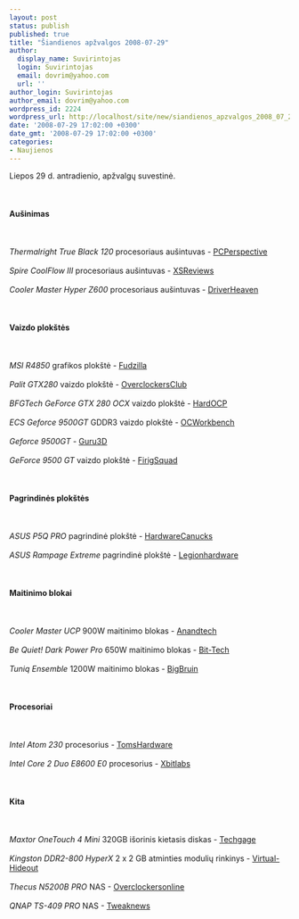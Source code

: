 ```yaml
---
layout: post
status: publish
published: true
title: "Šiandienos apžvalgos 2008-07-29"
author:
  display_name: Suvirintojas
  login: Suvirintojas
  email: dovrim@yahoo.com
  url: ''
author_login: Suvirintojas
author_email: dovrim@yahoo.com
wordpress_id: 2224
wordpress_url: http://localhost/site/new/siandienos_apzvalgos_2008_07_29/
date: '2008-07-29 17:02:00 +0300'
date_gmt: '2008-07-29 17:02:00 +0300'
categories:
- Naujienos
---
```

<p>Liepos 29 d. antradienio, apžvalgų suvestinė.<br />
<br><br />
<br><b>Aušinimas</b><br />
<br><br />
<br><i>Thermalright True Black 120</i> procesoriaus aušintuvas - <a class="ns" href="http://www.pcper.com/article.php?aid=593">PCPerspective</a><br />
<br><i>Spire CoolFlow III</i> procesoriaus aušintuvas - <a class="ns" href="http://www.xsreviews.co.uk/reviews/cpu-coolers/spire-coolflow-iii/">XSReviews</a><br />
<br><i>Cooler Master Hyper Z600</i> procesoriaus aušintuvas - <a class="ns" href="http://www.driverheaven.net/reviews.php?reviewid=596">DriverHeaven</a><br />
<br><br />
<br><b>Vaizdo plokštės</b><br />
<br><br />
<br><i>MSI R4850</i> grafikos plokštė - <a class="ns" href="http://www.fudzilla.com/index.php?option=com_content&task=view&id=8634&Itemid=1">Fudzilla</a><br />
<br><i>Palit GTX280</i> vaizdo plokštė - <a class="ns" href="http://www.overclockersclub.com/reviews/palit_gtx280/">OverclockersClub</a><br />
<br><i>BFGTech GeForce GTX 280 OCX</i> vaizdo plokštė - <a class="ns" href="http://enthusiast.hardocp.com/article.html?art=MTUzNCwxLCxoZW50aHVzaWFzdA==">HardOCP</a><br />
<br><i>ECS Geforce 9500GT</i> GDDR3 vaizdo plokštė - <a class="ns" href="http://my.ocworkbench.com/2008/ecs/GeForce_9500GT/g1.htm">OCWorkbench</a><br />
<br><i>Geforce 9500GT</i> - <a class="ns" href="http://guru3d.com/article/geforce-9500-gt-review/">Guru3D</a><br />
<br><i>GeForce 9500 GT</i> vaizdo plokštė - <a class="ns" href="http://firingsquad.com/hardware/nvidia_geforce_9500_gt_performance/">FirigSquad</a><br />
<br><br />
<br><b>Pagrindinės plokštės</b><br />
<br><br />
<br><i>ASUS P5Q PRO</i> pagrindinė plokštė - <a class="ns" href="http://www.hardwarecanucks.com/forum/hardware-canucks-reviews/8783-asus-p5q-pro-p45-motherboard-review.html">HardwareCanucks</a><br />
<br><i>ASUS Rampage Extreme</i> pagrindinė plokštė - <a class="ns" href="http://www.legionhardware.com/document.php?id=763">Legionhardware</a><br />
<br><br />
<br><b>Maitinimo blokai</b><br />
<br><br />
<br><i>Cooler Master UCP</i> 900W maitinimo blokas - <a class="ns" href="http://www.anandtech.com/casecoolingpsus/showdoc.aspx?i=3364">Anandtech</a><br />
<br><i>Be Quiet! Dark Power Pro</i> 650W maitinimo blokas - <a class="ns" href="http://www.bit-tech.net/hardware/2008/07/29/be-quiet-dark-power-pro-650w/1">Bit-Tech</a><br />
<br><i>Tuniq Ensemble</i> 1200W maitinimo blokas - <a class="ns" href="http://www.bigbruin.com/2008/tuniqensemble_1">BigBruin</a><br />
<br><br />
<br><b>Procesoriai</b><br />
<br><br />
<br><i>Intel Atom 230</i> procesorius - <a class="ns" href="http://www.tomshardware.com/reviews/Intel-Atom-Efficient,1981.html">TomsHardware</a><br />
<br><i>Intel Core 2 Duo E8600 E0</i> procesorius - <a class="ns" href="http://www.xbitlabs.com/articles/cpu/display/core2duo-e8600.html">Xbitlabs</a><br />
<br><br />
<br><b>Kita</b><br />
<br><br />
<br><i>Maxtor OneTouch 4 Mini</i> 320GB išorinis kietasis diskas - <a class="ns" href="http://techgage.com/article/maxtor_onetouch_4_mini_320gb/">Techgage</a><br />
<br><i>Kingston DDR2-800 HyperX</i> 2 x 2 GB atminties modulių rinkinys - <a class="ns" href="http://www.virtual-hideout.net/reviews/Kingston_KHX6400_DDR2/index.shtml">Virtual-Hideout</a><br />
<br><i>Thecus N5200B PRO</i> NAS - <a class="ns" href="http://www.overclockersonline.net/?page=articles&num=1891">Overclockersonline</a><br />
<br><i>QNAP TS-409 PRO</i> NAS - <a class="ns" href="http://www.tweaknews.net/reviews/qnap_ts-409_pro_nas_network_attached_storage_review/index2.php">Tweaknews</a><br />
<br><br />
<br><br />
<br></p>
